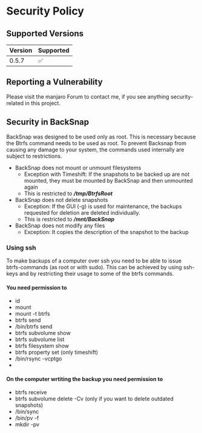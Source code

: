 # Security Policy

## Supported Versions

| Version | Supported          |
| ------- | ------------------ |
| 0.5.7   | :white_check_mark: |

## Reporting a Vulnerability

Please visit the manjaro Forum to contact me, if you see anything security-related in this project.

## Security in BackSnap

BackSnap was designed to be used only as root. This is necessary because the Btrfs command needs to be used as root.
To prevent Backsnap from causing any damage to your system, the commands used internally are subject to restrictions.

* BackSnap does not mount or unmount filesystems
    * Exception with Timeshift: If the snapshots to be backed up are not mounted, they must be mounted by BackSnap and then unmounted again
    * This is restricted to ***/tmp/BtrfsRoot***
* BackSnap does not delete snapshots
    * Exception: If the GUI (-g) is used for maintenance, the backups requested for deletion are deleted individually.
    * This is restricted to ***/mnt/BackSnap***
* BackSnap does not modify any files
    * Exception: It copies the description of the snapshot to the backup
    
### Using ssh

To make backups of a computer over ssh you need to be able to issue btrfs-commands (as root or with sudo). 
This can be achieved by using ssh-keys and by restricting their usage to some of the btrfs commands. 

#### You need permission to
 * id
 * mount 
 * mount -t btrfs
 * btrfs send
 * /bin/btrfs send
 * btrfs subvolume show
 * btrfs subvolume list
 * btrfs filesystem show
 * btrfs property set (only timeshift)
 * /bin/rsync -vcptgo
 * 

#### On the computer wrtiting the backup you need permission to
 * btrfs receive
 * btrfs subvolume delete -Cv (only if you want to delete outdated snapshots)
 * /bin/sync
 * /bin/pv -f
 * mkdir -pv
 
